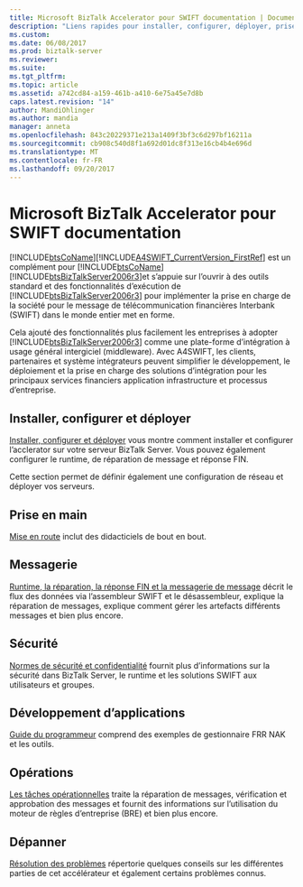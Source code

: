 ```yaml
---
title: Microsoft BizTalk Accelerator pour SWIFT documentation | Documents Microsoft
description: "Liens rapides pour installer, configurer, déployer, prise en main, sécuriser, développer et le dépannage de l’accélérateur SWIFT dans BizTalk Server"
ms.custom: 
ms.date: 06/08/2017
ms.prod: biztalk-server
ms.reviewer: 
ms.suite: 
ms.tgt_pltfrm: 
ms.topic: article
ms.assetid: a742cd84-a159-461b-a410-6e75a45e7d8b
caps.latest.revision: "14"
author: MandiOhlinger
ms.author: mandia
manager: anneta
ms.openlocfilehash: 843c20229371e213a1409f3bf3c6d297bf16211a
ms.sourcegitcommit: cb908c540d8f1a692d01dc8f313e16cb4b4e696d
ms.translationtype: MT
ms.contentlocale: fr-FR
ms.lasthandoff: 09/20/2017
---
```

# <a name="microsoft-biztalk-accelerator-for-swift-documentation"></a>Microsoft BizTalk Accelerator pour SWIFT documentation
[!INCLUDE[btsCoName](../../includes/btsconame-md.md)][!INCLUDE[A4SWIFT_CurrentVersion_FirstRef](../../includes/a4swift-currentversion-firstref-md.md)] est un complément pour [!INCLUDE[btsCoName](../../includes/btsconame-md.md)] [!INCLUDE[btsBizTalkServer2006r3](../../includes/btsbiztalkserver2006r3-md.md)]et s’appuie sur l’ouvrir à des outils standard et des fonctionnalités d’exécution de [!INCLUDE[btsBizTalkServer2006r3](../../includes/btsbiztalkserver2006r3-md.md)] pour implémenter la prise en charge de la société pour le message de télécommunication financières Interbank (SWIFT) dans le monde entier met en forme.  
  
 Cela ajouté des fonctionnalités plus facilement les entreprises à adopter [!INCLUDE[btsBizTalkServer2006r3](../../includes/btsbiztalkserver2006r3-md.md)] comme une plate-forme d’intégration à usage général intergiciel (middleware). Avec A4SWIFT, les clients, partenaires et système intégrateurs peuvent simplifier le développement, le déploiement et la prise en charge des solutions d’intégration pour les principaux services financiers application infrastructure et processus d’entreprise.  

## <a name="install-configure-and-deploy"></a>Installer, configurer et déployer
[Installer, configurer et déployer](../../adapters-and-accelerators/accelerator-swift/install-configure-and-deploy-the-biztalk-accelerator-for-swift.md) vous montre comment installer et configurer l’acclerator sur votre serveur BizTalk Server. Vous pouvez également configurer le runtime, de réparation de message et réponse FIN. 

Cette section permet de définir également une configuration de réseau et déployer vos serveurs. 

## <a name="get-started"></a>Prise en main
[Mise en route](../../adapters-and-accelerators/accelerator-swift/getting-started-with-biztalk-accelerator-for-swift.md) inclut des didacticiels de bout en bout.  

## <a name="messaging"></a>Messagerie  
[Runtime, la réparation, la réponse FIN et la messagerie de message](../../adapters-and-accelerators/accelerator-swift/runtime-message-repair-fin-response-and-messaging.md) décrit le flux des données via l’assembleur SWIFT et le désassembleur, explique la réparation de messages, explique comment gérer les artefacts différents messages et bien plus encore. 

## <a name="security"></a>Sécurité  
[Normes de sécurité et confidentialité](../../adapters-and-accelerators/accelerator-swift/security-and-privacy-standards.md) fournit plus d’informations sur la sécurité dans BizTalk Server, le runtime et les solutions SWIFT aux utilisateurs et groupes. 

## <a name="developing-apps"></a>Développement d’applications  
[Guide du programmeur](../../adapters-and-accelerators/accelerator-swift/programmers-guide-frr-nak-sample-and-tools.md) comprend des exemples de gestionnaire FRR NAK et les outils.

## <a name="operations"></a>Opérations  
[Les tâches opérationnelles](../../adapters-and-accelerators/accelerator-swift/operational-tasks.md) traite la réparation de messages, vérification et approbation des messages et fournit des informations sur l’utilisation du moteur de règles d’entreprise (BRE) et bien plus encore. 

## <a name="troubleshoot"></a>Dépanner  
[Résolution des problèmes](../../adapters-and-accelerators/accelerator-swift/troubleshooting-and-known-issues.md) répertorie quelques conseils sur les différentes parties de cet accélérateur et également certains problèmes connus.
